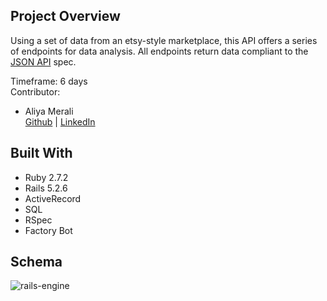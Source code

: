 ## Project Overview
Using a set of data from an etsy-style marketplace, this API offers a series of endpoints for data analysis. All endpoints return data compliant to the [JSON API](https://jsonapi.org/) spec.

Timeframe: 6 days   
Contributor: 
- Aliya Merali  
   [Github](https://github.com/aliyamerali) | [LinkedIn](https://www.linkedin.com/in/aliyamerali/)
   
## Built With
- Ruby 2.7.2
- Rails 5.2.6
- ActiveRecord
- SQL
- RSpec
- Factory Bot

## Schema
![rails-engine](https://user-images.githubusercontent.com/5446926/126018393-7985066f-6fc3-49ef-bf21-1a9c81f6f1a4.png)
